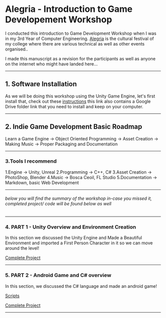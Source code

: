 # Alegria - Introduction to Game Developement Workshop

I conducted this introduction to Game Development Workshop when I was in my 3rd Year of Computer Engineering. [Alegria](https://alegria.co.in/) is the cultural festival of my college where there are various technical as well as other events organised..

I made this manuscript as a revision for the participants as well as anyone on the internet who might have landed here...

---

## 1. Software Installation
As we will be doing this workshop using the Unity Game Engine, let's first install that, check out these [instructions](./install-instructions/instructions.md) this link also contains a Google Drive folder link that you need to install and keep on your computer.

---

## 2. Indie Game Development Basic Roadmap
Learn a Game Engine -> Object Oriented Programming -> Asset Creation -> Making Music -> Proper Packaging and Documentation

---

### 3.Tools I recommend
1.Engine -> Unity, Unreal
2.Programming -> C++, C#
3.Asset Creation -> PhotoShop, Blender
4.Music -> Bosca Ceoil, FL Studio
5.Documentation -> Markdown, basic Web Development

---

###### below you will find the summary of the workshop in-case you missed it, completed project/ code will be found below as well

---

### 4. PART 1 - Unity Overview and Environment Creation
In this section we discussed the Unity Engine and Made a Beautiful Environment and imported a First Person Character in it so we can move around the level!

[Complete Project](https://github.com/tanmayhinge/alegria-gamedev-workshop/tree/master/first)

---

### 5. PART 2 - Android Game and C# overview
In this section, we discussed the C# language and made an android game! 

[Scripts](./Scripts/Scripts.md)

[Complete Project](https://github.com/tanmayhinge/alegria-gamedev-workshop/tree/master/second)

---